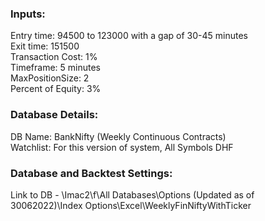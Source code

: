### Inputs:
Entry time: 94500 to 123000 with a gap of 30-45 minutes<br/>
Exit time: 151500<br/>
Transaction Cost: 1%<br/>
Timeframe: 5 minutes<br/>
MaxPositionSize: 2<br/>
Percent of Equity: 3%<br/>

### Database Details:

DB Name: BankNifty (Weekly Continuous Contracts)<br/>
Watchlist: For this version of system, All Symbols DHF

### Database and Backtest Settings:
Link to DB - \\Imac2\f\All Databases\Options (Updated as of 30062022)\Index Options\Excel\WeeklyFinNiftyWithTicker
